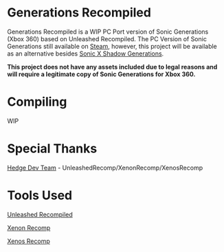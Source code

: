 # Generations Recompiled
Generations Recompiled is a WIP PC Port version of Sonic Generations (Xbox 360) based on Unleashed Recompiled. The PC Version of Sonic Generations still available on [Steam](https://store.steampowered.com/app/71340/Sonic_Generations_Collection/), however, this project will be available as an alternative besides [Sonic X Shadow Generations](https://store.steampowered.com/app/2513280/SONIC_X_SHADOW_GENERATIONS/).

**This project does not have any assets included due to legal reasons and will require a legitimate copy of Sonic Generations for Xbox 360.**

# Compiling
WIP

# Special Thanks
[Hedge Dev Team](https://github.com/hedge-dev) - UnleashedRecomp/XenonRecomp/XenosRecomp

# Tools Used
[Unleashed Recompiled](https://github.com/hedge-dev/UnleashedRecomp)

[Xenon Recomp](https://github.com/hedge-dev/XenonRecomp)

[Xenos Recomp](https://github.com/hedge-dev/XenosRecomp)
